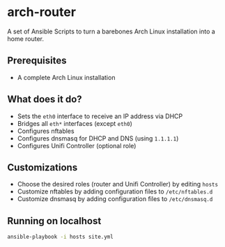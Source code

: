 # arch-router
A set of Ansible Scripts to turn a barebones Arch Linux installation into a home router.

## Prerequisites
- A complete Arch Linux installation

## What does it do?
- Sets the `eth0` interface to receive an IP address via DHCP
- Bridges all `eth*` interfaces (except `eth0`)
- Configures nftables
- Configures dnsmasq for DHCP and DNS (using `1.1.1.1`)
- Configures Unifi Controller (optional role)

## Customizations
- Choose the desired roles (router and Unifi Controller) by editing `hosts`
- Customize nftables by adding configuration files to `/etc/nftables.d`
- Customize dnsmasq by adding configuration files to `/etc/dnsmasq.d`

## Running on localhost
```bash
ansible-playbook -i hosts site.yml
```
